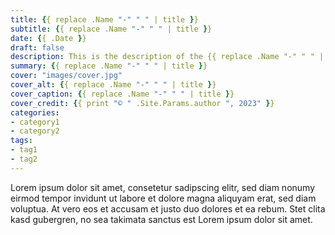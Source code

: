 ```yaml
---
title: {{ replace .Name "-" " " | title }}
subtitle: {{ replace .Name "-" " " | title }}
date: {{ .Date }}
draft: false
description: This is the description of the {{ replace .Name "-" " " | title }} post
summary: {{ replace .Name "-" " " | title }}
cover: "images/cover.jpg"
cover_alt: {{ replace .Name "-" " " | title }}
cover_caption: {{ replace .Name "-" " " | title }}
cover_credit: {{ print "© " .Site.Params.author ", 2023" }}
categories:
- category1
- category2
tags:
- tag1
- tag2
---
```

Lorem ipsum dolor sit amet, consetetur sadipscing elitr, sed diam nonumy eirmod tempor invidunt ut labore et dolore magna aliquyam erat, sed diam voluptua. At vero eos et accusam et justo duo dolores et ea rebum. Stet clita kasd gubergren, no sea takimata sanctus est Lorem ipsum dolor sit amet.
